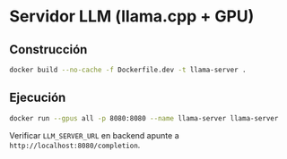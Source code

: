 # Servidor LLM (llama.cpp + GPU)

## Construcción
```bash
docker build --no-cache -f Dockerfile.dev -t llama-server .
```

## Ejecución
```bash
docker run --gpus all -p 8080:8080 --name llama-server llama-server
```
Verificar `LLM_SERVER_URL` en backend apunte a `http://localhost:8080/completion`.
